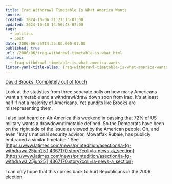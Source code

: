 ```yaml
---
title: Iraq Withdrawl Timetable Is What America Wants
source: 
created: 2024-10-06 21:27:13-07:00
updated: 2024-10-10 14:56:48-07:00
tags:
  - politics
  - post
date: 2006-06-25T14:35:00.000-07:00
published: true
url: /2006/06/iraq-withdrawl-timetable-is-what.html
aliases:
  - Iraq-withdrawl-timetable-is-what-america-wants
linter-yaml-title-alias: Iraq-withdrawl-timetable-is-what-america-wants
---
```



[David Brooks: Completely out of touch](https://www.prospect.org/horsesmouth/2006/06/post_129.html#002837 "David Brooks:  Completely out of touch.")  
  
Look at the statistics from three separate polls on how many Americans want a timetable and a withdrawl/draw down soon from Iraq. It's at least half if not a majority of Americans. Yet pundits like Brooks are misrepresenting them.  
  
I also just heard on Air America this weekend in passing that 72% of US military wants a drawdown/timetable defined. So the Democrats have been on the right side of the issue as viewed by the American people. Oh, and even "Iraq's national security advisor, Mowaffak Rubaie, has publicly embraced a similar timetable." See [https://www.latimes.com/news/printedition/asection/la-fg-withdrawal25jun25,1,4367170.story?coll=la-news-a\_section](https://www.latimes.com/news/printedition/asection/la-fg-withdrawal25jun25,1,4367170.story?coll=la-news-a_section)  
  
I can only hope that this comes back to hurt Republicans in the 2006 election.
